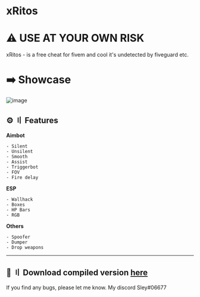 # xRitos

# ⚠️ USE AT YOUR OWN RISK
xRitos - is a free cheat for fivem and cool it's undetected by fiveguard etc.

# ➡️ Showcase
![image](https://cdn.discordapp.com/attachments/1102245155714642110/1102254066551246969/image.png)


## <a id="features"></a>⚙️ 〢 Features



**Aimbot**
```sh-session
- Silent
- Unsilent
- Smooth
- Assist
- Triggerbot
- FOV
- Fire delay
```

**ESP**
```sh-session
- Wallhack
- Boxes
- HP Bars
- RGB
```

**Others**
```sh-session
- Spoofer
- Dumper
- Drop weapons
```

---

## <a id="download"></a>📁 〢 Download compiled version [here](https://discord.gg/b7b6TncJR9)

If you find any bugs, please let me know.
My discord Sley#06677
